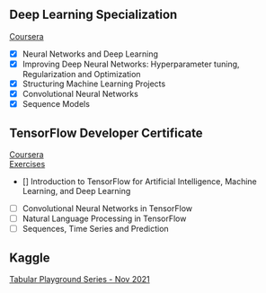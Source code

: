 Deep Learning Specialization
--- 
<a href="https://www.coursera.org/specializations/deep-learning" target="_blank" title="Coursera">Coursera</a>
- [x] Neural Networks and Deep Learning
- [x] Improving Deep Neural Networks: Hyperparameter tuning, Regularization and Optimization
- [x] Structuring Machine Learning Projects
- [x] Convolutional Neural Networks
- [x] Sequence Models

TensorFlow Developer Certificate
---
<a href="https://www.coursera.org/professional-certificates/tensorflow-in-practice" target="_blank" title="Coursera">Coursera</a>
<br>
<a href="https://github.com/https-deeplearning-ai/tensorflow-1-public" target="_blank" title="Github">Exercises</a>
- [] Introduction to TensorFlow for Artificial Intelligence, Machine Learning, and Deep Learning
- [ ] Convolutional Neural Networks in TensorFlow
- [ ] Natural Language Processing in TensorFlow
- [ ] Sequences, Time Series and Prediction

Kaggle
---
<a href="https://www.kaggle.com/c/tabular-playground-series-nov-2021" target="_blank" title="Kaggle">Tabular Playground Series - Nov 2021</a>
